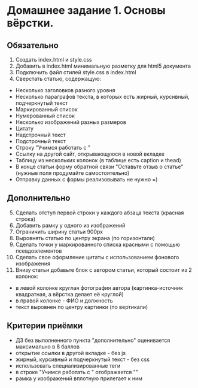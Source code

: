 # Домашнее задание 1. Основы вёрстки.

## Обязательно

1. Создать index.html и style.css
2. Добавить в index.html минимальную разметку для html5 документа
3. Подключить файл стилей style.css в index.html
4. Сверстать статью, содержащую:
  - Несколько заголовков разного уровня
  - Несколько параграфов текста, в которых есть жирный, курсивный, подчеркнутый текст
  - Маркированный список
  - Нумерованный список
  - Несколько изображений разных размеров
  - Цитату
  - Надстрочный текст
  - Подстрочный текст
  - Строку "Учимся работать с <HTML>"
  - Ссылку на другой сайт, открывающуюся в новой вкладке
  - Таблицу из нескольких колонок (в таблице есть caption и thead)
  - В конце статьи форму обратной связи "Оставьте отзыв о статье" (нужные поля продумайте самостоятельно)
  - Отправку данных с формы реализовывать не нужно =)


## Дополнительно

5. Сделать отступ первой строки у каждого абзаца текста (красная строка)
6. Добавить рамку у одного из изображений
7. Ограничить ширину статьи 900px
8. Выровнять статью по центру экрана (по горизонтали)
9. Сделать точки у маркированного списка красными с помощью псевдоэлементов
10. Сделать свое оформление цитаты с использованием фонового изображения
11. Внизу статьи добавьте блок с автором статьи, который состоит из 2 колонок:
  - в левой колонке круглая фотография автора (картинка-источник квадратная, а вёрстка делает её круглой)
  - в правой колонке - ФИО и должность
  - текст выровнен по центру картинки (по вертикали)


## Критерии приёмки

- ДЗ без выполненного пункта "дополнительно" оценивается максимально в 8 баллов
- открытие ссылки в другой вкладке - без js
- жирный, курсивный и подчеркнутый текст - без css
- использовать специализированные теги
- в строке "Учимся работать с <HTML>" отображается "<HTML>"
- рамка у изображений вплотную прилегает к ним